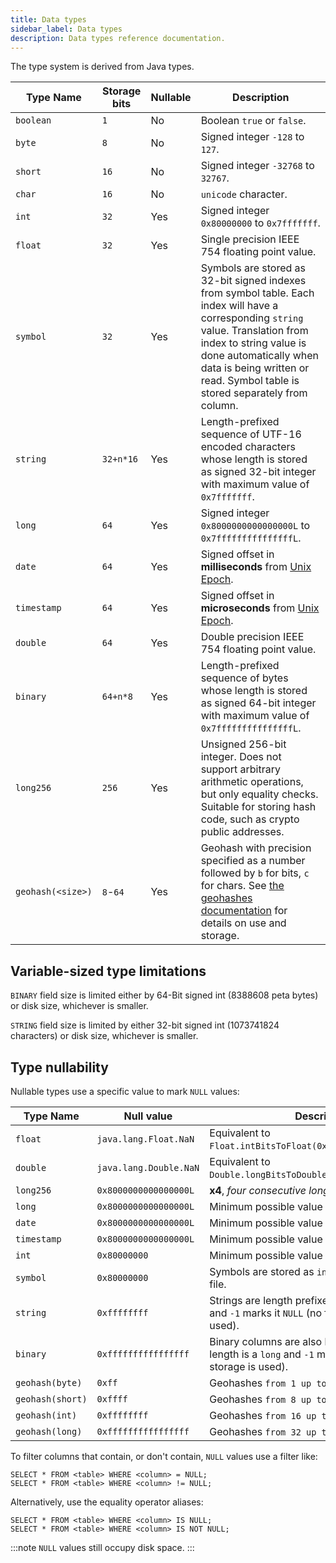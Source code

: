 ```yaml
---
title: Data types
sidebar_label: Data types
description: Data types reference documentation.
---
```


The type system is derived from Java types.

| Type Name         | Storage bits | Nullable | Description                                                                                                                                                                                                                                                         |
| ----------------- | ------------ | -------- | ------------------------------------------------------------------------------------------------------------------------------------------------------------------------------------------------------------------------------------------------------------------- |
| `boolean`         | `1`          | No       | Boolean `true` or `false`.                                                                                                                                                                                                                                          |
| `byte`            | `8`          | No       | Signed integer `-128` to `127`.                                                                                                                                                                                                                                     |
| `short`           | `16`         | No       | Signed integer `-32768` to `32767`.                                                                                                                                                                                                                                 |
| `char`            | `16`         | No       | `unicode` character.                                                                                                                                                                                                                                                |
| `int`             | `32`         | Yes      | Signed integer `0x80000000` to `0x7fffffff`.                                                                                                                                                                                                                        |
| `float`           | `32`         | Yes      | Single precision IEEE 754 floating point value.                                                                                                                                                                                                                     |
| `symbol`          | `32`         | Yes      | Symbols are stored as 32-bit signed indexes from symbol table. Each index will have a corresponding `string` value. Translation from index to string value is done automatically when data is being written or read. Symbol table is stored separately from column. |
| `string`          | `32+n*16`    | Yes      | Length-prefixed sequence of UTF-16 encoded characters whose length is stored as signed 32-bit integer with maximum value of `0x7fffffff`.                                                                                                                           |
| `long`            | `64`         | Yes      | Signed integer `0x8000000000000000L` to `0x7fffffffffffffffL`.                                                                                                                                                                                                      |
| `date`            | `64`         | Yes      | Signed offset in **milliseconds** from [Unix Epoch](https://en.wikipedia.org/wiki/Unix_time).                                                                                                                                                                       |
| `timestamp`       | `64`         | Yes      | Signed offset in **microseconds** from [Unix Epoch](https://en.wikipedia.org/wiki/Unix_time).                                                                                                                                                                       |
| `double`          | `64`         | Yes      | Double precision IEEE 754 floating point value.                                                                                                                                                                                                                     |
| `binary`          | `64+n*8`     | Yes      | Length-prefixed sequence of bytes whose length is stored as signed 64-bit integer with maximum value of `0x7fffffffffffffffL`.                                                                                                                                      |
| `long256`         | `256`        | Yes      | Unsigned 256-bit integer. Does not support arbitrary arithmetic operations, but only equality checks. Suitable for storing hash code, such as crypto public addresses.                                                                                              |
| `geohash(<size>)` | `8`-`64`     | Yes      | Geohash with precision specified as a number followed by `b` for bits, `c` for chars. See [the geohashes documentation](/docs/concept/geohashes) for details on use and storage.                                                                                   |

## Variable-sized type limitations

`BINARY` field size is limited either by 64-Bit signed int (8388608 peta bytes)
or disk size, whichever is smaller.

`STRING` field size is limited by either 32-bit signed int (1073741824
characters) or disk size, whichever is smaller.

## Type nullability

Nullable types use a specific value to mark `NULL` values: 

| Type Name          | Null value             | Description                                                                                                            |
|--------------------|------------------------|------------------------------------------------------------------------------------------------------------------------|
| `float`            | `java.lang.Float.NaN`  | Equivalent to `Float.intBitsToFloat(0x7fc00000)`.                                                                      |
| `double`           | `java.lang.Double.NaN` | Equivalent to `Double.longBitsToDouble(0x7ff8000000000000L)`.                                                          |
| `long256`          | `0x8000000000000000L`  | **x4**, *four consecutive long null values*.                                                                           |
| `long`             | `0x8000000000000000L`  | Minimum possible value a `long` can take -2^63.                                                                        |
| `date`             | `0x8000000000000000L`  | Minimum possible value a `long` can take -2^63.                                                                        |
| `timestamp`        | `0x8000000000000000L`  | Minimum possible value a `long` can take -2^63.                                                                        |
| `int`              | `0x80000000`           | Minimum possible value an `int` can take, -2^31.                                                                       |
| `symbol`           | `0x80000000`           | Symbols are stored as `int` offsets in a lookup file.                                                                  |
| `string`           | `0xffffffff`           | Strings are length prefixed, the length is an `int` and `-1` marks it `NULL` (no further storage is used).             |
| `binary`           | `0xffffffffffffffff`   | Binary columns are also length prefixed, the length is a `long` and `-1` marks it `NULL` (no further storage is used). |
| `geohash(byte)`    | `0xff`                 | Geohashes `from 1 up to included 7 bits`.                                                                              |
| `geohash(short)`   | `0xffff`               | Geohashes `from 8 up to included 15 bits`.                                                                             |
| `geohash(int)`     | `0xffffffff`           | Geohashes `from 16 up to included 31 bits`.                                                                            |
| `geohash(long)`    | `0xffffffffffffffff`   | Geohashes `from 32 up to included 60 bits`.                                                                            |


To filter columns that contain, or don't contain, `NULL` values use a filter like:

```questdb-sql
SELECT * FROM <table> WHERE <column> = NULL;
SELECT * FROM <table> WHERE <column> != NULL;
```

Alternatively, use the equality operator aliases: 

```questdb-sql
SELECT * FROM <table> WHERE <column> IS NULL;
SELECT * FROM <table> WHERE <column> IS NOT NULL;
```

:::note
`NULL` values still occupy disk space.
:::